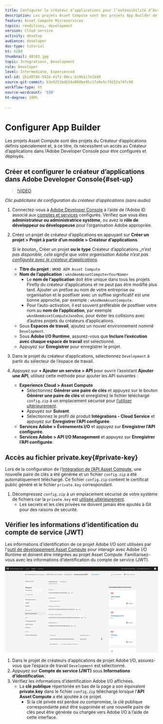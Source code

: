 ```yaml
---
title: Configurer le créateur d’applications pour l’extensibilité d’Asset Compute
description: Les projets Asset Compute sont des projets App Builder définis spécialement et, à ce titre, ils nécessitent un accès à App Builder dans l’Adobe Developer Console pour être configurés et déployés.
feature: Asset Compute Microservices
topics: renditions, development
version: Cloud Service
activity: develop
audience: developer
doc-type: tutorial
kt: 6268
thumbnail: 40183.jpg
topic: Integrations, Development
role: Developer
level: Intermediate, Experienced
exl-id: 2b1d8786-592e-41f2-80cc-bc0b1c7e1b49
source-git-commit: b3e9251bdb18a008be95c1fa9e5c79252a74fc98
workflow-type: ht
source-wordcount: '539'
ht-degree: 100%

---
```


# Configurer App Builder

Les projets Asset Compute sont des projets du Créateur d’applications définis spécialement et, à ce titre, ils nécessitent un accès au Créateur d’applications dans l’Adobe Developer Console pour être configurés et déployés.

## Créer et configurer le créateur d’applications dans Adobe Developer Console{#set-up}

>[!VIDEO](https://video.tv.adobe.com/v/40183?quality=12&learn=on)

_Clic publicitaire de configuration du créateur d’applications (sans audio)_

1. Connectez-vous à [Adobe Developer Console](https://console.adobe.io) à l’aide de l’Adobe ID associé aux [comptes et services](./accounts-and-services.md) configurés. Vérifiez que vous êtes __administrateur ou administratrice système__, ou avez le __rôle de développeur ou développeuse__ pour l’organisation Adobe appropriée.
1. Créez un projet de créateur d’applications en appuyant sur __Créer un projet > Projet à partir d’un modèle > Créateur d’applications__.

   _Si le bouton__ Créer un projet __ou le type__ Créateur d’applications __n’est pas disponible, cela signifie que votre organisation Adobe n’est pas [configurée avec le créateur d’applications](#request-adobe-project-app-builder)._

   + __Titre du projet__ : `WKND AEM Asset Compute`
   + __Nom de l’application__ : `wkndAemAssetCompute<YourName>`
      + Le __nom de l’application__ doit être unique dans tous les projets Firefly du créateur d’applications et ne peut pas être modifié plus tard. Ajouter un préfixe au nom de votre entreprise ou organisation et le postfixer avec un suffixe significatif est une bonne approche, par exemple : `wkndAemAssetCompute`.
      + Pour l’auto-activation, il est souvent préférable de postfixer votre nom au __nom de l’application__, par exemple `wkndAemAssetComputeJaneDoe`, pour éviter les collisions avec d’autres projets du créateurs d’applications.
   + Sous __Espaces de travail__, ajoutez un nouvel environnement nommé `Development`.
   + Sous __Adobe I/O Runtime__, assurez-vous que __Inclure l’exécution avec chaque espace de travail__ est sélectionné.
   + Appuyez sur __Enregistrer__ pour enregistrer le projet.
1. Dans le projet du créateur d’applications, sélectionnez `Development` à partir du sélecteur de l’espace de travail.
1. Appuyez sur __+ Ajouter un service > API__ pour ouvrir l’assistant __Ajouter une API__, utilisez cette méthode pour ajouter les API suivantes :

   + __Experience Cloud > Asset Compute__
      + Sélectionnez __Générer une paire de clés__ et appuyez sur le bouton __Générer une paire de clés__ et enregistrez le fichier téléchargé `config.zip` à un emplacement sécurisé pour [l’utiliser ultérieurement](#private-key).
      + Appuyez sur __Suivant__.
      + Sélectionnez le profil de produit __Intégrations - Cloud Service__ et appuyez sur __Enregistrer l’API configurée__.
   + __Services Adobe > Événements I/O__ et appuyez sur __Enregistrer l’API configurée__.
   + __Services Adobe > API I/O Management__ et appuyez sur __Enregistrer l’API configurée__.

## Accès au fichier private.key{#private-key}

Lors de la configuration de l’[Intégration de l’API Asset Compute](#set-up), une nouvelle paire de clés a été générée et un fichier `config.zip` a été automatiquement téléchargé. Ce fichier `config.zip` contient le certificat public généré et le fichier `private.key` correspondant.

1. Décompressez `config.zip` à un emplacement sécurisé de votre système de fichiers car la `private.key` est [utilisée ultérieurement](../develop/environment-variables.md).
   + Les secrets et les clés privées ne doivent jamais être ajoutés à Git pour des raisons de sécurité.

## Vérifier les informations d’identification du compte de service (JWT)

Les informations d’identification de ce projet Adobe I/O sont utilisées par l&#39;[outil de développement Asset Compute](../develop/development-tool.md) pour interagir avec Adobe I/O Runtime et doivent être intégrées au projet Asset Compute. Familiarisez-vous avec les informations d’identification du compte de service (JWT).

![Informations d’identification du compte de service Adobe Developer](./assets/app-builder/service-account.png)

1. Dans le projet de créateurs d’applications de projet Adobe I/O, assurez-vous que l’espace de travail `Development` est sélectionné.
1. Appuyez sur __Compte de service (JWT)__ sous __Informations d’identification__.
1. Vérifiez les informations d’identification Adobe I/O affichées.
   + La __clé publique__ répertoriée en bas de la page a son équivalent __private.key__ dans le fichier `config.zip` téléchargé lorsque l’__API Asset Compute__ a été ajoutée à ce projet.
      + Si la clé privée est perdue ou compromise, la clé publique correspondante peut être supprimée et une nouvelle paire de clés peut être générée ou chargée vers Adobe I/O à l’aide de cette interface.
